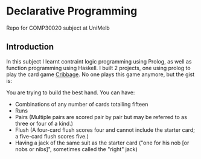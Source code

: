 Declarative Programming
=======================
Repo for COMP30020 subject at UniMelb

Introduction
------------
In this subject I learnt contraint logic programming using Prolog, as well as function programming using Haskell. I built 2 projects, one using prolog to play the card game <a href= "https://en.wikipedia.org/wiki/Cribbage">Cribbage</a>. No one plays this game anymore, but the gist is: <br>

You are trying to build the best hand. You can have:
- Combinations of any number of cards totalling fifteen
- Runs
- Pairs (Multiple pairs are scored pair by pair but may be referred to as three or four of a kind.)
- Flush (A four-card flush scores four and cannot include the starter card; a five-card flush scores five.)
- Having a jack of the same suit as the starter card ("one for his nob [or nobs or nibs]", sometimes called the "right" jack)

